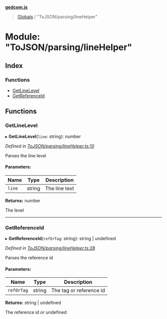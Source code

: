 **[gedcom.js](../README.md)**

> [Globals](../globals.md) / "ToJSON/parsing/lineHelper"

# Module: "ToJSON/parsing/lineHelper"

## Index

### Functions

* [GetLineLevel](_tojson_parsing_linehelper_.md#getlinelevel)
* [GetReferenceId](_tojson_parsing_linehelper_.md#getreferenceid)

## Functions

### GetLineLevel

▸ **GetLineLevel**(`line`: string): number

*Defined in [ToJSON/parsing/lineHelper.ts:10](https://github.com/Jisco/gedcom.js/blob/af9d585/src/ToJSON/parsing/lineHelper.ts#L10)*

Parses the line level

#### Parameters:

Name | Type | Description |
------ | ------ | ------ |
`line` | string | The line text |

**Returns:** number

The level

___

### GetReferenceId

▸ **GetReferenceId**(`refOrTag`: string): string \| undefined

*Defined in [ToJSON/parsing/lineHelper.ts:28](https://github.com/Jisco/gedcom.js/blob/af9d585/src/ToJSON/parsing/lineHelper.ts#L28)*

Parses the reference id

#### Parameters:

Name | Type | Description |
------ | ------ | ------ |
`refOrTag` | string | The tag or reference id |

**Returns:** string \| undefined

The reference id or undefined
